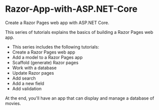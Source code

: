 # Razor-App-with-ASP.NET-Core
Create a Razor Pages web app with ASP.NET Core.

This series of tutorials explains the basics of building a Razor Pages web app.  

- This series includes the following tutorials:
- Create a Razor Pages web app 
- Add a model to a Razor Pages app 
- Scaffold (generate) Razor pages 
- Work with a database 
- Update Razor pages 
- Add search 
- Add a new field 
- Add validation 

At the end, you'll have an app that can display and manage a database of movies.

